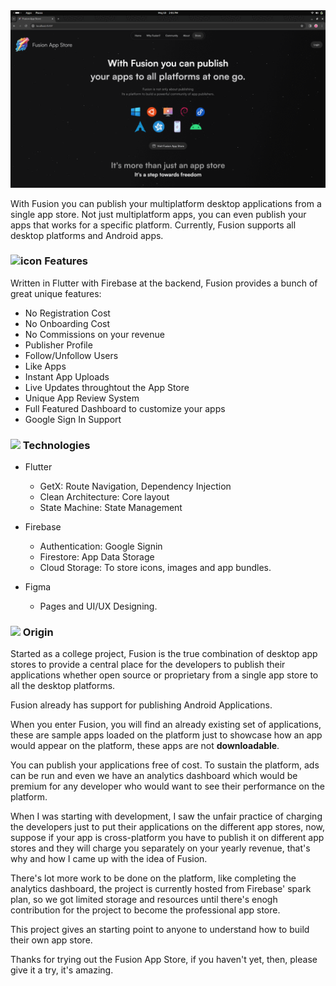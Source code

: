 <div align="center">
    <img src=".images/pages.gif"/>
</div>

With Fusion you can publish your multiplatform desktop applications from a single app store.
Not just multiplatform apps, you can even publish your apps that works for a specific platform. 
Currently, Fusion supports all desktop platforms and Android apps.

### ![icon](https://img.icons8.com/nolan/32/star.png) Features
Written in Flutter with Firebase at the backend, 
Fusion provides a bunch of great unique features:

- No Registration Cost
- No Onboarding Cost
- No Commissions on your revenue
- Publisher Profile
- Follow/Unfollow Users
- Like Apps
- Instant App Uploads
- Live Updates throughtout the App Store
- Unique App Review System
- Full Featured Dashboard to customize your apps
- Google Sign In Support

### ![](https://img.icons8.com/color/32/engineering.png) Technologies

- Flutter
    - GetX: Route Navigation, Dependency Injection
    - Clean Architecture: Core layout
    - State Machine: State Management

- Firebase
    - Authentication: Google Signin
    - Firestore: App Data Storage
    - Cloud Storage: To store icons, images and app bundles.

- Figma
    - Pages and UI/UX Designing.

### ![](https://img.icons8.com/fluency/32/homeland.png) Origin

Started as a college project, Fusion is the true combination of desktop app stores to provide a central place for the developers to publish their applications whether open source or proprietary from a single app store to all the desktop platforms.

Fusion already has support for publishing Android Applications.

When you enter Fusion, you will find an already existing set of applications, these are sample apps loaded on the platform just to showcase how an app would appear on the platform, these apps are not **downloadable**.

You can publish your applications free of cost.
To sustain the platform, ads can be run and even we have an analytics dashboard which would be premium for any developer who would want to see their performance on the platform.

When I was starting with development, I saw the unfair practice of charging the developers just to put their applications on the different app stores, now, suppose if your app is cross-platform you have to publish it on different app stores and they will charge you separately on your yearly revenue, that's why and how I came up with the idea of Fusion.

There's lot more work to be done on the platform, like completing the analytics dashboard,
the project is currently hosted from Firebase' spark plan, so we got limited storage and resources until there's enogh contribution for the project to become the professional app store.

This project gives an starting point to anyone to understand how to build their own app store.

Thanks for trying out the Fusion App Store, if you haven't yet, then, please give it a try, it's amazing.

